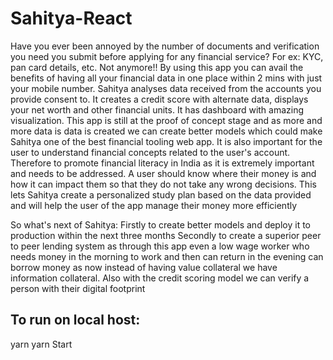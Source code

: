 # Sahitya-React
Have you ever been annoyed by the number of documents and verification you need you submit before applying for any financial service? For ex: KYC, pan card details, etc. Not anymore!! By using this app you can avail the benefits of having all your financial data in one place within 2 mins with just your mobile number. 
Sahitya analyses data received from the accounts you provide consent to. It creates a credit score with alternate data, displays your net worth and other financial units. It has dashboard with amazing visualization. This app is still at the proof of concept stage and as more and more data is data is created we can create better models which could make Sahitya one of the best financial tooling web app. 
It is also important for the user to understand financial concepts related to the user's account. Therefore to promote financial literacy in India as it is extremely important and needs to be  addressed. A user should know where their money is and how it can impact them so that they do not take any wrong decisions. This lets Sahitya create a personalized study plan based on the data provided and will help the user of the app manage their money more efficiently

So what's next of Sahitya:
Firstly to create better models and deploy it to production within the next three months 
Secondly to create a superior peer to peer lending system as through this app even a low wage worker who needs money in the morning to work and then can return in the evening can borrow money as now instead of having value collateral we have information collateral. Also with the credit scoring model we can verify a person with their digital footprint


## To run on local host:
yarn 
yarn Start
